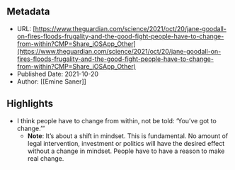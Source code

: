 ## Metadata
* URL: [https://www.theguardian.com/science/2021/oct/20/jane-goodall-on-fires-floods-frugality-and-the-good-fight-people-have-to-change-from-within?CMP=Share_iOSApp_Other](https://www.theguardian.com/science/2021/oct/20/jane-goodall-on-fires-floods-frugality-and-the-good-fight-people-have-to-change-from-within?CMP=Share_iOSApp_Other)
* Published Date: 2021-10-20
* Author: [[Emine Saner]]

## Highlights
* I think people have to change from within, not be told: ‘You’ve got to change.’”
  * **Note**: It’s about a shift in mindset. This is fundamental. No amount of legal intervention, investment or politics will have the desired effect without a change in mindset. People have to have a reason to make real change.